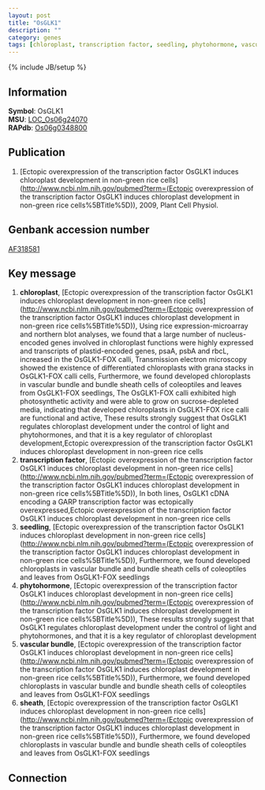 ```yaml
---
layout: post
title: "OsGLK1"
description: ""
category: genes
tags: [chloroplast, transcription factor, seedling, phytohormone, vascular bundle, sheath]
---
```

{% include JB/setup %}

## Information
__Symbol__: OsGLK1  
__MSU__: [LOC_Os06g24070](http://rice.plantbiology.msu.edu/cgi-bin/ORF_infopage.cgi?orf=LOC_Os06g24070)  
__RAPdb__: [Os06g0348800](http://rapdb.dna.affrc.go.jp/viewer/gbrowse_details/irgsp1?name=Os06g0348800)  

## Publication
1. [Ectopic overexpression of the transcription factor OsGLK1 induces chloroplast development in non-green rice cells](http://www.ncbi.nlm.nih.gov/pubmed?term=(Ectopic overexpression of the transcription factor OsGLK1 induces chloroplast development in non-green rice cells%5BTitle%5D)), 2009, Plant Cell Physiol.

## Genbank accession number
[AF318581](http://www.ncbi.nlm.nih.gov/nuccore/AF318581)

## Key message
1. __chloroplast__, [Ectopic overexpression of the transcription factor OsGLK1 induces chloroplast development in non-green rice cells](http://www.ncbi.nlm.nih.gov/pubmed?term=(Ectopic overexpression of the transcription factor OsGLK1 induces chloroplast development in non-green rice cells%5BTitle%5D)),  Using rice expression-microarray and northern blot analyses, we found that a large number of nucleus-encoded genes involved in chloroplast functions were highly expressed and transcripts of plastid-encoded genes, psaA, psbA and rbcL, increased in the OsGLK1-FOX calli, Transmission electron microscopy showed the existence of differentiated chloroplasts with grana stacks in OsGLK1-FOX calli cells, Furthermore, we found developed chloroplasts in vascular bundle and bundle sheath cells of coleoptiles and leaves from OsGLK1-FOX seedlings, The OsGLK1-FOX calli exhibited high photosynthetic activity and were able to grow on sucrose-depleted media, indicating that developed chloroplasts in OsGLK1-FOX rice calli are functional and active, These results strongly suggest that OsGLK1 regulates chloroplast development under the control of light and phytohormones, and that it is a key regulator of chloroplast development,Ectopic overexpression of the transcription factor OsGLK1 induces chloroplast development in non-green rice cells
2. __transcription factor__, [Ectopic overexpression of the transcription factor OsGLK1 induces chloroplast development in non-green rice cells](http://www.ncbi.nlm.nih.gov/pubmed?term=(Ectopic overexpression of the transcription factor OsGLK1 induces chloroplast development in non-green rice cells%5BTitle%5D)),  In both lines, OsGLK1 cDNA encoding a GARP transcription factor was ectopically overexpressed,Ectopic overexpression of the transcription factor OsGLK1 induces chloroplast development in non-green rice cells
3. __seedling__, [Ectopic overexpression of the transcription factor OsGLK1 induces chloroplast development in non-green rice cells](http://www.ncbi.nlm.nih.gov/pubmed?term=(Ectopic overexpression of the transcription factor OsGLK1 induces chloroplast development in non-green rice cells%5BTitle%5D)),  Furthermore, we found developed chloroplasts in vascular bundle and bundle sheath cells of coleoptiles and leaves from OsGLK1-FOX seedlings
4. __phytohormone__, [Ectopic overexpression of the transcription factor OsGLK1 induces chloroplast development in non-green rice cells](http://www.ncbi.nlm.nih.gov/pubmed?term=(Ectopic overexpression of the transcription factor OsGLK1 induces chloroplast development in non-green rice cells%5BTitle%5D)),  These results strongly suggest that OsGLK1 regulates chloroplast development under the control of light and phytohormones, and that it is a key regulator of chloroplast development
5. __vascular bundle__, [Ectopic overexpression of the transcription factor OsGLK1 induces chloroplast development in non-green rice cells](http://www.ncbi.nlm.nih.gov/pubmed?term=(Ectopic overexpression of the transcription factor OsGLK1 induces chloroplast development in non-green rice cells%5BTitle%5D)),  Furthermore, we found developed chloroplasts in vascular bundle and bundle sheath cells of coleoptiles and leaves from OsGLK1-FOX seedlings
6. __sheath__, [Ectopic overexpression of the transcription factor OsGLK1 induces chloroplast development in non-green rice cells](http://www.ncbi.nlm.nih.gov/pubmed?term=(Ectopic overexpression of the transcription factor OsGLK1 induces chloroplast development in non-green rice cells%5BTitle%5D)),  Furthermore, we found developed chloroplasts in vascular bundle and bundle sheath cells of coleoptiles and leaves from OsGLK1-FOX seedlings

## Connection


